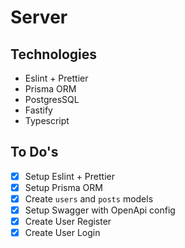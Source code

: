 # Server

## Technologies

- Eslint + Prettier
- Prisma ORM
- PostgresSQL
- Fastify
- Typescript

## To Do's

- [x] Setup Eslint + Prettier
- [x] Setup Prisma ORM
- [x] Create `users` and `posts` models
- [x] Setup Swagger with OpenApi config
- [x] Create User Register
- [x] Create User Login

